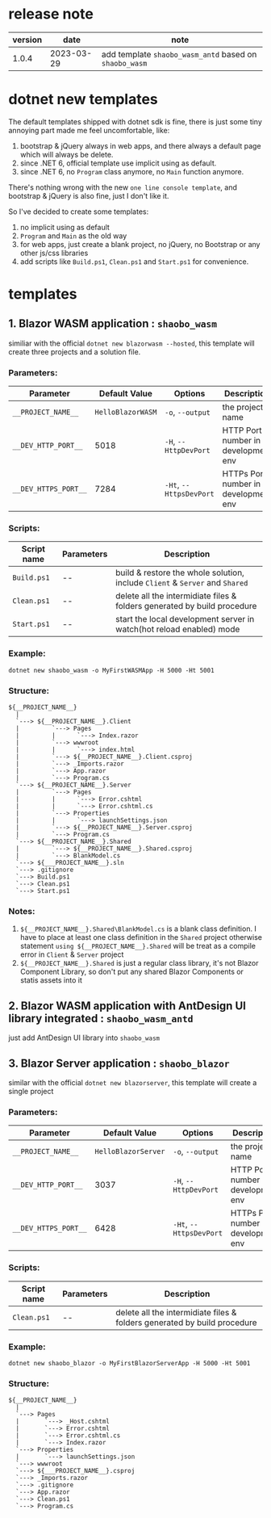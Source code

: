 # release note

|version|date|note|
|--|--|--|
|1.0.4|2023-03-29|add template `shaobo_wasm_antd` based on `shaobo_wasm`|

# dotnet new templates

The default templates shipped with dotnet sdk is fine, there is just some tiny annoying part made me feel uncomfortable, like:

1. bootstrap & jQuery always in web apps, and there always a default page which will always be delete.
2. since .NET 6, official template use implicit using as default.
3. since .NET 6, no `Program` class anymore, no `Main` function anymore.

There's nothing wrong with the new `one line console template`, and bootstrap & jQuery is also fine, just I don't like it.

So I've decided to create some templates:

1. no implicit using as default
2. `Program` and `Main` as the old way
3. for web apps, just create a blank project, no jQuery, no Bootstrap or any other js/css libraries
4. add scripts like `Build.ps1`, `Clean.ps1` and `Start.ps1` for convenience.

# templates

## 1. Blazor WASM application : `shaobo_wasm`

similiar with the official `dotnet new blazorwasm --hosted`, this template will create three projects and a solution file.

### Parameters:

|Parameter|Default Value|Options|Description|
|--|--|--|--|
|`__PROJECT_NAME__`|`HelloBlazorWASM`|`-o`, `--output`|the project name|
|`__DEV_HTTP_PORT__`|5018|`-H`, `--HttpDevPort` |HTTP Port number in development env|
|`__DEV_HTTPS_PORT__`|7284|`-Ht`, `--HttpsDevPort` | HTTPs Port number in development env|

### Scripts:

|Script name| Parameters| Description|
|--|--|--|
|`Build.ps1`|--|build & restore the whole solution, include `Client` & `Server` and `Shared`|
|`Clean.ps1`|--|delete all the intermidiate files & folders generated by build procedure|
|`Start.ps1`|--|start the local development server in watch(hot reload enabled) mode|

### Example:

`dotnet new shaobo_wasm -o MyFirstWASMApp -H 5000 -Ht 5001`

### Structure:

```
${__PROJECT_NAME__}
  |
  `---> ${__PROJECT_NAME__}.Client
  |         `---> Pages
  |         |      `---> Index.razor
  |         `---> wwwroot
  |         |      `---> index.html
  |         `---> ${__PROJECT_NAME__}.Client.csproj
  |         `---> _Imports.razor
  |         `---> App.razor
  |         `---> Program.cs
  `---> ${__PROJECT_NAME__}.Server
  |         `---> Pages
  |         |      `---> Error.cshtml
  |         |      `---> Error.cshtml.cs
  |         `---> Properties
  |         |      `---> launchSettings.json
  |         `---> ${__PROJECT_NAME__}.Server.csproj
  |         `---> Program.cs
  `---> ${__PROJECT_NAME__}.Shared
  |         `---> ${__PROJECT_NAME__}.Shared.csproj
  |         `---> BlankModel.cs
  `---> ${___PROJECT_NAME__}.sln
  `---> .gitignore
  `---> Build.ps1
  `---> Clean.ps1
  `---> Start.ps1
```

### Notes:

1. `${__PROJECT_NAME__}.Shared\BlankModel.cs` is a blank class definition. I have to place at least one class definition in the `Shared` project otherwise statement `using ${__PROJECT_NAME__}.Shared` will be treat as a compile error in `Client` & `Server` project
2. `${__PROJECT_NAME__}.Shared` is just a regular class library, it's not Blazor Component Library, so don't put any shared Blazor Components or statis assets into it

## 2. Blazor WASM application with AntDesign UI library integrated : `shaobo_wasm_antd`

just add AntDesign UI library into `shaobo_wasm`

## 3. Blazor Server application : `shaobo_blazor`

similar with the official `dotnet new blazorserver`, this template will create a single project

### Parameters:

|Parameter|Default Value|Options|Description|
|--|--|--|--|
|`__PROJECT_NAME__`|`HelloBlazorServer`|`-o`, `--output`|the project name|
|`__DEV_HTTP_PORT__`|3037|`-H`, `--HttpDevPort` |HTTP Port number in development env|
|`__DEV_HTTPS_PORT__`|6428|`-Ht`, `--HttpsDevPort` | HTTPs Port number in development env|

### Scripts:

|Script name| Parameters| Description|
|--|--|--|
|`Clean.ps1`|--|delete all the intermidiate files & folders generated by build procedure|

### Example:

`dotnet new shaobo_blazor -o MyFirstBlazorServerApp -H 5000 -Ht 5001`

### Structure:

```
${__PROJECT_NAME__}
  |
  `---> Pages
  |       `---> _Host.cshtml
  |       `---> Error.cshtml
  |       `---> Error.cshtml.cs
  |       `---> Index.razor
  `---> Properties
  |       `---> launchSettings.json
  `---> wwwroot
  `---> ${___PROJECT_NAME__}.csproj
  `---> _Imports.razor
  `---> .gitignore
  `---> App.razor
  `---> Clean.ps1
  `---> Program.cs
```